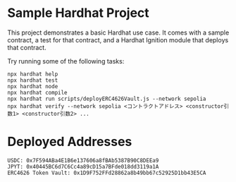 # Sample Hardhat Project

This project demonstrates a basic Hardhat use case. It comes with a sample contract, a test for that contract, and a Hardhat Ignition module that deploys that contract.

Try running some of the following tasks:

```shell
npx hardhat help
npx hardhat test
npx hardhat node
npx hardhat compile
npx hardhat run scripts/deployERC4626Vault.js --network sepolia
npx hardhat verify --network sepolia <コントラクトアドレス> <constructor引数1> <constructor引数2> ...
```

# Deployed Addresses
```
USDC: 0x7F594ABa4E1B6e137606a8fBAb5387B90C8DEEa9
JPYT: 0x40445BC6d7C6Cc4a89cD15a7BFde018dd3119a1A
ERC4626 Token Vault: 0x1D9F752FFd28862a8b49bb67c52925D1bb43E5CA
```